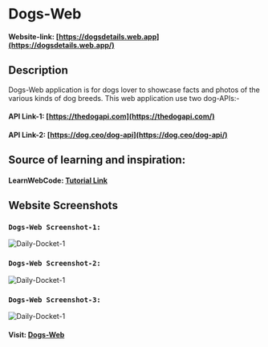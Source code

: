 # Dogs-Web

#### Website-link: [https://dogsdetails.web.app](https://dogsdetails.web.app/)

## Description

Dogs-Web application is for dogs lover to showcase facts and photos of the various kinds of dog breeds.
This web application use two dog-APIs:-

#### API Link-1: [https://thedogapi.com](https://thedogapi.com/)

#### API Link-2: [https://dog.ceo/dog-api](https://dog.ceo/dog-api/)

## Source of learning and inspiration:

#### LearnWebCode: [Tutorial Link](https://youtu.be/AVmGmLFcukM)

## Website Screenshots

### `Dogs-Web Screenshot-1:`

![Daily-Docket-1](https://github.com/DalpatRathore/Dogs-Web/blob/exhibit/display/dogs-web-01.jpg)

### `Dogs-Web Screenshot-2:`

![Daily-Docket-1](https://github.com/DalpatRathore/Dogs-Web/blob/exhibit/display/dogs-web-02.jpg)

### `Dogs-Web Screenshot-3:`

![Daily-Docket-1](https://github.com/DalpatRathore/Dogs-Web/blob/exhibit/display/dogs-web-03.jpg)

#### Visit: [Dogs-Web](https://dogsdetails.web.app/)

